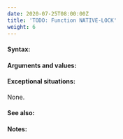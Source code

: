 ```yaml
---
date: 2020-07-25T08:00:00Z
title: 'TODO: Function NATIVE-LOCK'
weight: 6
---
```


#### Syntax:

#### Arguments and values:

#### Exceptional situations:

None.

#### See also:

#### Notes:
